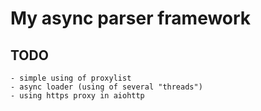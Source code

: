 # My async parser framework

## TODO
    - simple using of proxylist
    - async loader (using of several "threads")
    - using https proxy in aiohttp